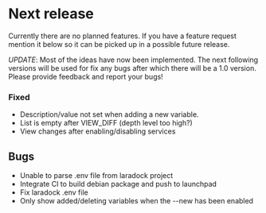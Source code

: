 # Next release

Currently there are no planned features. If you have a feature request mention
it below so it can be picked up in a possible future release.

*UPDATE*:
Most of the ideas have now been implemented. The next following
versions will be used for fix any bugs after which there will be a 1.0 version.
Please provide feedback and report your bugs!

### Fixed
+ Description/value not set when adding a new variable.
+ List is empty after VIEW_DIFF (depth level too high?)
+ View changes after enabling/disabling services

## Bugs
- Unable to parse .env file from laradock project
- Integrate CI to build debian package and push to launchpad
- Fix laradock .env file
- Only show added/deleting variables when the --new has been enabled
